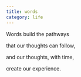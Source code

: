 ```yaml
---
title: words
category: life
---
```


﻿Words build the pathways   
that our thoughts can follow,   
and our thoughts, with time,   
create our experience.  
